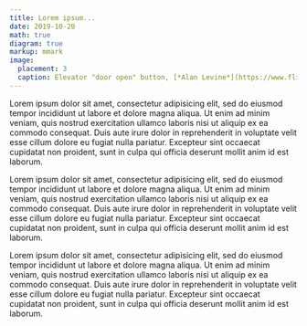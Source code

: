 ```yaml
---
title: Lorem ipsum...
date: 2019-10-20
math: true
diagram: true
markup: mmark
image:
  placement: 3
  caption: Elevator "door open" button, [*Alan Levine*](https://www.flickr.com/photos/cogdog/47590107551/in/photolist-FngFPG-4Xyeqz-oQmydB-oaM65G-X7QACS-VKnGFW-pZmuyZ-dwikL4-VbLJum-s2kxRT-mQNEQF-qEznxn-2duLFmy-25usFa2-oRRafz-MmDJYj-2fvnJXH-Jo7PjS-7pS69i-TJYn7m-pq2qqW-WY79Sw-SJAHeU-dVfNjg-D1FTSc-4PUCGq-PVKoCd-26t5Hze-pszYuV-4papfo-4HGWut-27B5Q9L-4H72jH-77YQCo-SwDCQs-owPwwa-2fAeP3H-hQTJyo-2cC4y2J-U6wznN-neNNVz-27QKEnM-MZH8Jb-2ahbFwf-io8FGr-219ed6g-hsrpbZ-EgbQ3D-22MXvmq-JGYztd)
---
```


Lorem ipsum dolor sit amet, consectetur adipisicing elit, sed do eiusmod tempor incididunt ut labore et dolore magna aliqua. Ut enim ad minim veniam, quis nostrud exercitation ullamco laboris nisi ut aliquip ex ea commodo consequat. Duis aute irure dolor in reprehenderit in voluptate velit esse cillum dolore eu fugiat nulla pariatur. Excepteur sint occaecat cupidatat non proident, sunt in culpa qui officia deserunt mollit anim id est laborum.

Lorem ipsum dolor sit amet, consectetur adipisicing elit, sed do eiusmod tempor incididunt ut labore et dolore magna aliqua. Ut enim ad minim veniam, quis nostrud exercitation ullamco laboris nisi ut aliquip ex ea commodo consequat. Duis aute irure dolor in reprehenderit in voluptate velit esse cillum dolore eu fugiat nulla pariatur. Excepteur sint occaecat cupidatat non proident, sunt in culpa qui officia deserunt mollit anim id est laborum.

Lorem ipsum dolor sit amet, consectetur adipisicing elit, sed do eiusmod tempor incididunt ut labore et dolore magna aliqua. Ut enim ad minim veniam, quis nostrud exercitation ullamco laboris nisi ut aliquip ex ea commodo consequat. Duis aute irure dolor in reprehenderit in voluptate velit esse cillum dolore eu fugiat nulla pariatur. Excepteur sint occaecat cupidatat non proident, sunt in culpa qui officia deserunt mollit anim id est laborum.
